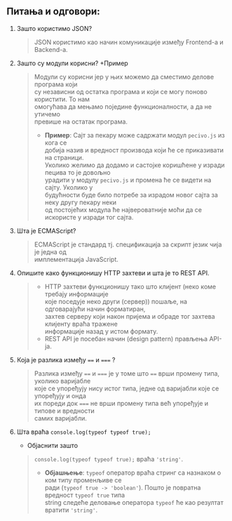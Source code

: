 ## Питања и одговори:

1. Зашто користимо JSON?

    > JSON користимо као начин комуникације између Frontend-а и Backend-а.

2. Зашто су модули корисни? +Пример

    > Модули су корисни јер у њих можемо да сместимо делове програма који <br>
    > су независни од остатка програма и који се могу поново користити. То нам<br>
    > омогућава да мењамо поједине функционалности, а да не утичемо <br>
    > превише на остатак програма.
    > * **Пример**: Сајт за пекару може садржати модул `pecivo.js` из кога се <br>
    > добија назив и вредност производа који ће се приказивати на страници.<br>
    > Уколико желимо да додамо и састојке коришћене у изради пецива то је довољно<br>
    > урадити у модулу `pecivo.js` и промена ће се видети на сајту. Уколико у <br>
    > будућности буде било потребе за израдом новог сајта за неку другу пекару неки<br>
    > од постојећих модула ће највероватније моћи да се искористе у изради тог сајта.   

3. Шта је ECMAScript?

    > ECMAScript је стандард тј. спецификација за скрипт језик чија је једна од <br>
    > имплементација JavaScript.

4. Опишите како функционишу HTTP захтеви и шта је то REST API.

    > * HTTP захтеви функционишу тако што клијент (неко коме требају информације <br>
    > које поседује неко други (сервер)) пошаље, на одговарајући начин форматиран, <br>
    > захтев серверу који након пријема и обраде тог захтева клијенту враћа тражене<br>
    > информације назад у истом формату.
    > * REST API је посебан начин (design pattern) прављења API-ja.

5. Која је разлика између `==` и `===` ?

    > Разлика између `==` и `===` је у томе што `==` врши промену типа, уколико варијабле<br>
    > које се упоређују нису истог типа, једне од варијабли које се упоређују и онда <br>
    > их пореди док `===` не врши промену типа већ упоређује и типове и вредности <br>
    > самих варијабли.

6. Шта враћа `console.log(typeof typeof true);`
    * Објаснити зашто

    >`console.log(typeof typeof true);` враћа `'string'`. 
    > * **Објашњење**: `typeof` оператор враћа стринг са назнаком о ком типу променљиве се<br>
    > ради (`typeof true -> 'boolean'`). Пошто је повратна вредност `typeof true` типа<br>
    > string следеће деловање оператора `typeof` ће као резултат вратити `'string'`.
